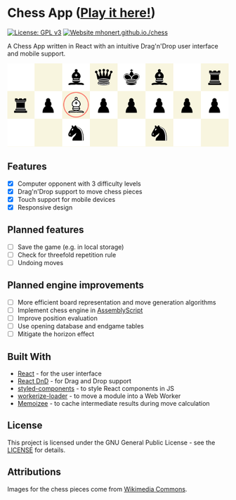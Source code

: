 # Chess App ([Play it here!](https://mhonert.github.io/chess))

[![License: GPL v3](https://img.shields.io/badge/License-GPLv3-blue.svg)](https://www.gnu.org/licenses/gpl-3.0)
[![Website mhonert.github.io./chess](https://img.shields.io/website-up-down-green-red/http/mhonert.github.io/chess)](https://mhonert.github.io/chess)


A Chess App written in React with an intuitive Drag'n'Drop user interface and mobile support.


![Screenshot](chess_screenshot.png)


## Features
- [X] Computer opponent with 3 difficulty levels
- [X] Drag'n'Drop support to move chess pieces
- [X] Touch support for mobile devices
- [X] Responsive design

## Planned features
- [ ] Save the game (e.g. in local storage)
- [ ] Check for threefold repetition rule
- [ ] Undoing moves

## Planned engine improvements
- [ ] More efficient board representation and move generation algorithms
- [ ] Implement chess engine in [AssemblyScript](https://docs.assemblyscript.org/)
- [ ] Improve position evaluation
- [ ] Use opening database and endgame tables
- [ ] Mitigate the horizon effect

## Built With
* [React](https://reactjs.org/) - for the user interface
* [React DnD](https://github.com/react-dnd/react-dnd) - for Drag and Drop support
* [styled-components](https://www.styled-components.com/) - to style React components in JS
* [workerize-loader](https://github.com/developit/workerize-loader) - to move a module into a Web Worker
* [Memoizee](https://github.com/medikoo/memoizee) - to cache intermediate results during move calculation

## License
This project is licensed under the GNU General Public License - see the [LICENSE](LICENSE) for details.

## Attributions
Images for the chess pieces come from [Wikimedia Commons](https://commons.wikimedia.org/wiki/Category:SVG_chess_pieces).

